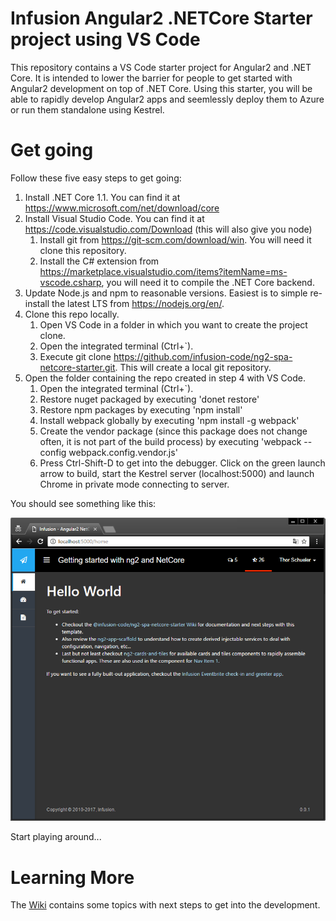 # Infusion Angular2 .NETCore Starter project using VS Code

This repository contains a VS Code starter project for Angular2 and .NET Core. It is intended to lower the barrier for people to get started with Angular2 development on top of .NET Core. Using this starter, you will be able to rapidly develop Angular2 apps and seemlessly deploy them to Azure or run them standalone using Kestrel.  

# Get going

Follow these five easy steps to get going:

1. Install .NET Core 1.1. You can find it at https://www.microsoft.com/net/download/core
2. Install Visual Studio Code. You can find it at https://code.visualstudio.com/Download (this will also give you node)
   1. Install git from https://git-scm.com/download/win. You will need it clone this repository.
   2. Install the  C# extension from https://marketplace.visualstudio.com/items?itemName=ms-vscode.csharp, you will need it to compile the .NET Core backend. 
3. Update Node.js and npm to reasonable versions. Easiest is to simple re-install the latest LTS from https://nodejs.org/en/. 
4. Clone this repo locally.
    1. Open VS Code in a folder in which you want to create the project clone.
    2. Open the integrated terminal (Ctrl+`).
    3. Execute git clone https://github.com/infusion-code/ng2-spa-netcore-starter.git. This will create a local git repository. 
5. Open the folder containing the repo created in step 4 with VS Code. 
    1. Open the integrated terminal (Ctrl+`).
    2. Restore nuget packaged by executing 'donet restore'
    3. Restore npm packages by executing 'npm install'
    4. Install webpack globally by executing 'npm install -g webpack'
    5. Create the vendor package (since this package does not change often, it is not part of the build process) by executing 'webpack --config webpack.config.vendor.js'
    6. Press Ctrl-Shift-D to get into the debugger. Click on the green launch arrow to build, start the Kestrel server (localhost:5000) and launch Chrome in private mode connecting to server. 

You should see something like this:

![Startup](/wwwroot/static/media/startup.png?raw=true "Startup")

Start playing around...

# Learning More

The [Wiki](https://github.com/infusion-code/ng2-spa-netcore-starter/wiki) contains some topics with next steps to get into the development. 

